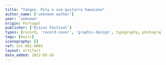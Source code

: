 ```yaml
---
title: "Tangos. Poly e sua guitarra hawaiana"
author_name: ['unknown author']
year: 'unknown'
origin: Portugal
publisher: ['Discos Festival']
types: [record, 'record-cover', 'graphic-design', typography, photography]
tags: [music]
iconography: []
ref: sol-601-0003
layout: artifact
date_added: 2022-05-26
---
```

